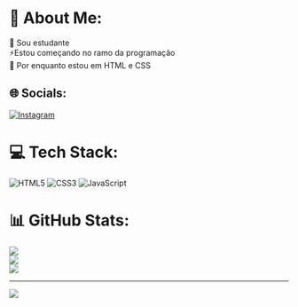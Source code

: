 # 💫 About Me:
🔭 Sou estudante<br>⚡Estou começando no ramo da programação <br>🌱 Por enquanto estou em HTML e CSS


## 🌐 Socials:
[![Instagram](https://img.shields.io/badge/Instagram-%23E4405F.svg?logo=Instagram&logoColor=white)](https://instagram.com/karlloz_z) 

# 💻 Tech Stack:
![HTML5](https://img.shields.io/badge/html5-%23E34F26.svg?style=flat&logo=html5&logoColor=white) ![CSS3](https://img.shields.io/badge/css3-%231572B6.svg?style=flat&logo=css3&logoColor=white) ![JavaScript](https://img.shields.io/badge/javascript-%23323330.svg?style=flat&logo=javascript&logoColor=%23F7DF1E)
# 📊 GitHub Stats:
![](https://github-readme-stats.vercel.app/api?username=karll0s&theme=dracula&hide_border=false&include_all_commits=false&count_private=false)<br/>
![](https://github-readme-streak-stats.herokuapp.com/?user=karll0s&theme=dracula&hide_border=false)<br/>
![](https://github-readme-stats.vercel.app/api/top-langs/?username=karll0s&theme=dracula&hide_border=false&include_all_commits=false&count_private=false&layout=compact)

---
[![](https://visitcount.itsvg.in/api?id=karll0s&icon=5&color=6)](https://visitcount.itsvg.in)

<!-- Proudly created with GPRM ( https://gprm.itsvg.in ) -->
